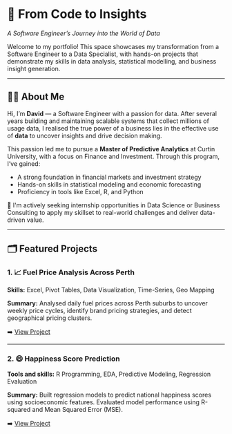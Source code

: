 # 🚀 From Code to Insights
*A Software Engineer’s Journey into the World of Data*

Welcome to my portfolio! This space showcases my transformation from a Software Engineer to a Data Specialist, with hands-on projects that demonstrate my skills in data analysis, statistical modelling, and business insight generation.

---

## 👨‍💻 About Me
Hi, I’m **David** — a Software Engineer with a passion for data.
After several years building and maintaining scalable systems that collect millions of usage data, I realised the true power of a business lies in the effective use of **data** to uncover insights and drive decision making.

This passion led me to pursue a **Master of Predictive Analytics** at Curtin University, with a focus on Finance and Investment. Through this program, I’ve gained:
- A strong foundation in financial markets and investment strategy
- Hands-on skills in statistical modeling and economic forecasting
- Proficiency in tools like Excel, R, and Python

🎯 I'm actively seeking internship opportunities in Data Science or Business Consulting to apply my skillset to real-world challenges and deliver data-driven value.

---

## 🗂️ Featured Projects
### 1. 📈 Fuel Price Analysis Across Perth  
**Skills:** Excel, Pivot Tables, Data Visualization, Time-Series, Geo Mapping

**Summary:** Analysed daily fuel prices across Perth suburbs to uncover weekly price cycles, identify brand pricing strategies, and detect geographical pricing clusters.

➡️ [View Project](FuelPrice/fuelprice.md)

---

### 2. 😄 Happiness Score Prediction  
**Tools and skills:** R Programming, EDA, Predictive Modeling, Regression Evaluation

**Summary:** Built regression models to predict national happiness scores using socioeconomic features. Evaluated model performance using R-squared and Mean Squared Error (MSE).


➡️ [View Project](link-to-project-folder)

